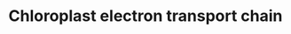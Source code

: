 ---
annotations:
- id: PW:0000034
  parent: classic metabolic pathway
  type: Pathway Ontology
  value: electron transport chain pathway
- id: PW:0000002
  parent: classic metabolic pathway
  type: Pathway Ontology
  value: classic metabolic pathway
authors:
- Anwesha
- Sbohler
- MaintBot
- Jmelius
- Ariutta
description: This plant pathway represents the photosynthetic electron transport chain
  (chloroplast). Ligh is absorbed by photosystem II and electrons are released and
  transported through the chain and finally used by ferredoxin NADP+ reductase to
  reduce NADP+ into NADPH. The electron transport generates a proteom gradient that
  powers an ATPase to generate ATP. Both NADPH and ATP produced by this process are
  mostly used by the Calvin cycle (WP2860).
last-edited: 2016-08-23
organisms:
- Populus trichocarpa
redirect_from:
- /index.php/Pathway:WP2861
- /instance/WP2861
revision: null
schema-jsonld:
- '@context': https://schema.org/
  '@id': https://wikipathways.github.io/pathways/WP2861.html
  '@type': Dataset
  creator:
    '@type': Organization
    name: WikiPathways
  description: This plant pathway represents the photosynthetic electron transport
    chain (chloroplast). Ligh is absorbed by photosystem II and electrons are released
    and transported through the chain and finally used by ferredoxin NADP+ reductase
    to reduce NADP+ into NADPH. The electron transport generates a proteom gradient
    that powers an ATPase to generate ATP. Both NADPH and ATP produced by this process
    are mostly used by the Calvin cycle (WP2860).
  keywords:
  - ADP
  - ATP
  - ATPase beta
  - NADP+
  - NADPH
  - O2-evolving Enhancer
  - O2-evolving Enhancer 1
  - O2-evolving Enhancer 2
  - PSI reaction center subunit II
  - PSI reaction center subunit III
  - ferredoxin NADP + reductase
  - light harvesting complex I protein Lhca3
  - light-harvesting complex I protein Lhca1
  - light-harvesting complex II protein Lhcb1
  license: CC0
  name: Chloroplast electron transport chain
seo: CreativeWork
title: Chloroplast electron transport chain
wpid: WP2861
---